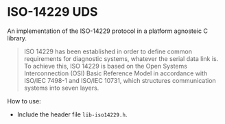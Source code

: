 # ISO-14229 UDS

An implementation of the ISO-14229 protocol in a platform agnosteic C library. 

> ISO 14229 has been established in order to define common requirements for diagnostic systems, whatever the serial data link is.
> To achieve this, ISO 14229 is based on the Open Systems Interconnection (OSI) Basic Reference Model in accordance with ISO/IEC 7498-1 and ISO/IEC 10731,
> which structures communication systems into seven layers.

How to use:
- Include the header file `lib-iso14229.h`.

